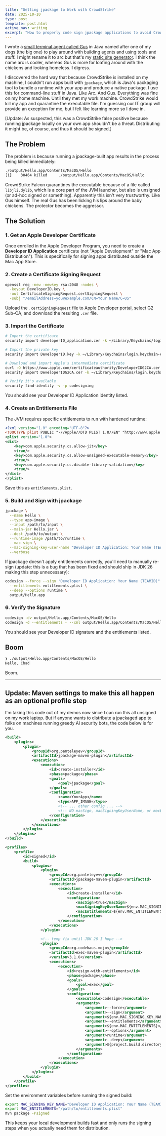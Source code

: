 ```yaml
---
title: "Getting jpackage to Work with CrowdStrike"
date: 2025-10-10
type: post
template: post.html
active_nav: writing
excerpt: "How to properly code sign jpackage applications to avoid CrowdStrike quarantine on macOS."
---
```


I wrote a [small terminal agent called Gus](https://github.com/carimura/gus) in Java named after one of my dogs (the big one) to play around with building agents and using tools and stuff. I might rename it to arc but that's my [static site generator](https://chad.cm/posts/2025-05-28-building-arc). I think the name arc is cooler, whereas Gus is more for loafing around with the chickens and looking homeless. I digress.

I discovered the hard way that because CrowdStrike is installed on my machine, I couldn't run apps built with `jpackage`, which is Java's packaging tool to bundle a runtime with your app and produce a native package. I use this for command-line stuff in Java. Like Arc. And Gus. Everything was fine on my home machine. Until they met my work machine. CrowdStrike would kill my app and quarantine the executable file. I'm guessing our IT group will provide an exception for me, but I felt like learning more so I dove in.

[Update: As suspected, this was a CrowdStrike false positive because running jpackage locally on your own app shouldn't be a threat. Distributing it might be, of course, and thus it should be signed.]


## The Problem

The problem is because running a jpackage-built app results in the process being killed immediately:

```bash
./output/Hello.app/Contents/MacOS/Hello
[1]    30464 killed     ./output/Hello.app/Contents/MacOS/Hello
```

CrowdStrike Falcon quarantines the executable because of a file called `libjli.dylib`, which is a core part of the JVM launcher, but also is unsigned (or ad-hoc signed or something). Apparently this isn't very trustworthy. Like Gus himself. The real Gus has been licking his lips around the baby chickens. The protector becomes the aggressor.

## The Solution

### 1. Get an Apple Developer Certificate

Once enrolled in the Apple Developer Program, you need to create a **Developer ID Application** certificate (not "Apple Development" or "Mac App Distribution"). This is specifically for signing apps distributed outside the Mac App Store.

### 2. Create a Certificate Signing Request

```bash
openssl req -new -newkey rsa:2048 -nodes \
  -keyout DeveloperID.key \
  -out CertificateSigningRequest.certSigningRequest \
  -subj "/emailAddress=you@example.com/CN=Your Name/C=US"
```

Upload the `.certSigningRequest` file to Apple Developer portal, select G2 Sub-CA, and download the resulting `.cer` file.

### 3. Import the Certificate

```bash
# Import the certificate
security import developerID_application.cer -k ~/Library/Keychains/login.keychain-db

# Import the private key
security import DeveloperID.key -k ~/Library/Keychains/login.keychain-db

# Download and import Apple's intermediate certificate
curl -O https://www.apple.com/certificateauthority/DeveloperIDG2CA.cer
security import DeveloperIDG2CA.cer -k ~/Library/Keychains/login.keychain-db

# Verify it's available
security find-identity -v -p codesigning
```

You should see your Developer ID Application identity listed.

### 4. Create an Entitlements File

The JVM requires specific entitlements to run with hardened runtime:

```xml
<?xml version="1.0" encoding="UTF-8"?>
<!DOCTYPE plist PUBLIC "-//Apple//DTD PLIST 1.0//EN" "http://www.apple.com/DTDs/PropertyList-1.0.dtd">
<plist version="1.0">
<dict>
    <key>com.apple.security.cs.allow-jit</key>
    <true/>
    <key>com.apple.security.cs.allow-unsigned-executable-memory</key>
    <true/>
    <key>com.apple.security.cs.disable-library-validation</key>
    <true/>
</dict>
</plist>
```

Save this as `entitlements.plist`.

### 5. Build and Sign with jpackage

```bash
jpackage \
  --name Hello \
  --type app-image \
  --input /path/to/input \
  --main-jar Hello.jar \
  --dest /path/to/output \
  --runtime-image /path/to/runtime \
  --mac-sign \
  --mac-signing-key-user-name "Developer ID Application: Your Name (TEAMID)" \
  --verbose
```

If jpackage doesn't apply entitlements correctly, you'll need to manually re-sign (update: this is a bug that has been fixed and should ship in JDK 26 making this step unnecessary):

```bash
codesign --force --sign "Developer ID Application: Your Name (TEAMID)" \
  --entitlements entitlements.plist \
  --deep --options runtime \
  output/Hello.app
```

### 6. Verify the Signature

```bash
codesign -dv output/Hello.app/Contents/MacOS/Hello
codesign -d --entitlements - --xml output/Hello.app/Contents/MacOS/Hello
```

You should see your Developer ID signature and the entitlements listed.

## Boom

```bash
❯ ./output/Hello.app/Contents/MacOS/Hello
Hello, Chad
```

Boom.

---

## Update: Maven settings to make this all happen as an optional profile step

I'm taking this code out of my demos now since I can run this all unsigned on my work laptop. But if anyone wants to distribute a jpackaged app to folks on machines running greedy AI security bots, the code below is for you.

```xml
<build>
    <plugins>
        <plugin>
            <groupId>org.panteleyev</groupId>
            <artifactId>jpackage-maven-plugin</artifactId>
            <executions>
                <execution>
                    <id>create-installer</id>
                    <phase>package</phase>
                    <goals>
                        <goal>jpackage</goal>
                    </goals>
                    <configuration>
                        <name>YourApp</name>
                        <type>APP_IMAGE</type>
                        <!-- ... other config ... -->
                        <!-- NO macSign, macSigningKeyUserName, or macEntitlements here -->
                    </configuration>
                </execution>
            </executions>
        </plugin>
    </plugins>
</build>

<profiles>
    <profile>
        <id>signed</id>
        <build>
            <plugins>
                <plugin>
                    <groupId>org.panteleyev</groupId>
                    <artifactId>jpackage-maven-plugin</artifactId>
                    <executions>
                        <execution>
                            <id>create-installer</id>
                            <configuration>
                                <macSign>true</macSign>
                                <macSigningKeyUserName>${env.MAC_SIGNING_KEY_NAME}</macSigningKeyUserName>
                                <macEntitlements>${env.MAC_ENTITLEMENTS}</macEntitlements>
                            </configuration>
                        </execution>
                    </executions>
                </plugin>

                <!-- temp fix until JDK 26 I hope -->
                <plugin>
                    <groupId>org.codehaus.mojo</groupId>
                    <artifactId>exec-maven-plugin</artifactId>
                    <version>3.1.0</version>
                    <executions>
                        <execution>
                            <id>resign-with-entitlements</id>
                            <phase>package</phase>
                            <goals>
                                <goal>exec</goal>
                            </goals>
                            <configuration>
                                <executable>codesign</executable>
                                <arguments>
                                    <argument>--force</argument>
                                    <argument>--sign</argument>
                                    <argument>${env.MAC_SIGNING_KEY_NAME}</argument>
                                    <argument>--entitlements</argument>
                                    <argument>${env.MAC_ENTITLEMENTS}</argument>
                                    <argument>--options</argument>
                                    <argument>runtime</argument>
                                    <argument>--deep</argument>
                                    <argument>${project.build.directory}/jpackage/YourApp.app</argument>
                                </arguments>
                            </configuration>
                        </execution>
                    </executions>
                </plugin>
            </plugins>
        </build>
    </profile>
</profiles>
```

Set the environment variables before running the signed build:

```bash
export MAC_SIGNING_KEY_NAME="Developer ID Application: Your Name (TEAMID)"
export MAC_ENTITLEMENTS="/path/to/entitlements.plist"
mvn package -Psigned
```

This keeps your local development builds fast and only runs the signing steps when you actually need them for distribution.